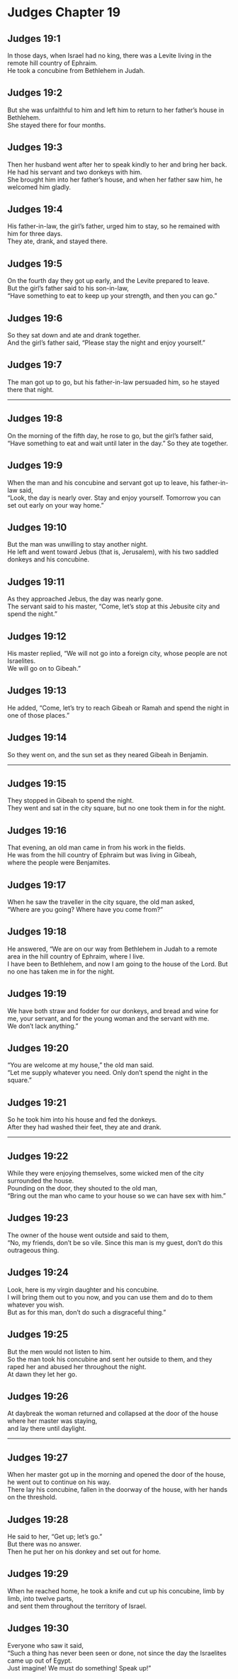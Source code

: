 # Judges Chapter 19

## Judges 19:1

In those days, when Israel had no king, there was a Levite living in the remote hill country of Ephraim.  
He took a concubine from Bethlehem in Judah.

## Judges 19:2

But she was unfaithful to him and left him to return to her father’s house in Bethlehem.  
She stayed there for four months.

## Judges 19:3

Then her husband went after her to speak kindly to her and bring her back.  
He had his servant and two donkeys with him.  
She brought him into her father’s house, and when her father saw him, he welcomed him gladly.

## Judges 19:4

His father-in-law, the girl’s father, urged him to stay, so he remained with him for three days.  
They ate, drank, and stayed there.

## Judges 19:5

On the fourth day they got up early, and the Levite prepared to leave.  
But the girl’s father said to his son-in-law,  
“Have something to eat to keep up your strength, and then you can go.”

## Judges 19:6

So they sat down and ate and drank together.  
And the girl’s father said, “Please stay the night and enjoy yourself.”

## Judges 19:7

The man got up to go, but his father-in-law persuaded him, so he stayed there that night.

---

## Judges 19:8

On the morning of the fifth day, he rose to go, but the girl’s father said,  
“Have something to eat and wait until later in the day.” So they ate together.

## Judges 19:9

When the man and his concubine and servant got up to leave, his father-in-law said,  
“Look, the day is nearly over. Stay and enjoy yourself. Tomorrow you can set out early on your way home.”

## Judges 19:10

But the man was unwilling to stay another night.  
He left and went toward Jebus (that is, Jerusalem), with his two saddled donkeys and his concubine.

## Judges 19:11

As they approached Jebus, the day was nearly gone.  
The servant said to his master, “Come, let’s stop at this Jebusite city and spend the night.”

## Judges 19:12

His master replied, “We will not go into a foreign city, whose people are not Israelites.  
We will go on to Gibeah.”

## Judges 19:13

He added, “Come, let’s try to reach Gibeah or Ramah and spend the night in one of those places.”

## Judges 19:14

So they went on, and the sun set as they neared Gibeah in Benjamin.

---

## Judges 19:15

They stopped in Gibeah to spend the night.  
They went and sat in the city square, but no one took them in for the night.

## Judges 19:16

That evening, an old man came in from his work in the fields.  
He was from the hill country of Ephraim but was living in Gibeah,  
where the people were Benjamites.

## Judges 19:17

When he saw the traveller in the city square, the old man asked,  
“Where are you going? Where have you come from?”

## Judges 19:18

He answered, “We are on our way from Bethlehem in Judah to a remote area in the hill country of Ephraim, where I live.  
I have been to Bethlehem, and now I am going to the house of the Lord. But no one has taken me in for the night.

## Judges 19:19

We have both straw and fodder for our donkeys, and bread and wine for me, your servant, and for the young woman and the servant with me.  
We don’t lack anything.”

## Judges 19:20

“You are welcome at my house,” the old man said.  
“Let me supply whatever you need. Only don’t spend the night in the square.”

## Judges 19:21

So he took him into his house and fed the donkeys.  
After they had washed their feet, they ate and drank.

---

## Judges 19:22

While they were enjoying themselves, some wicked men of the city surrounded the house.  
Pounding on the door, they shouted to the old man,  
“Bring out the man who came to your house so we can have sex with him.”

## Judges 19:23

The owner of the house went outside and said to them,  
“No, my friends, don’t be so vile. Since this man is my guest, don’t do this outrageous thing.

## Judges 19:24

Look, here is my virgin daughter and his concubine.  
I will bring them out to you now, and you can use them and do to them whatever you wish.  
But as for this man, don’t do such a disgraceful thing.”

## Judges 19:25

But the men would not listen to him.  
So the man took his concubine and sent her outside to them, and they raped her and abused her throughout the night.  
At dawn they let her go.

## Judges 19:26

At daybreak the woman returned and collapsed at the door of the house where her master was staying,  
and lay there until daylight.

---

## Judges 19:27

When her master got up in the morning and opened the door of the house,  
he went out to continue on his way.  
There lay his concubine, fallen in the doorway of the house, with her hands on the threshold.

## Judges 19:28

He said to her, “Get up; let’s go.”  
But there was no answer.  
Then he put her on his donkey and set out for home.

## Judges 19:29

When he reached home, he took a knife and cut up his concubine, limb by limb, into twelve parts,  
and sent them throughout the territory of Israel.

## Judges 19:30

Everyone who saw it said,  
“Such a thing has never been seen or done, not since the day the Israelites came up out of Egypt.  
Just imagine! We must do something! Speak up!”
